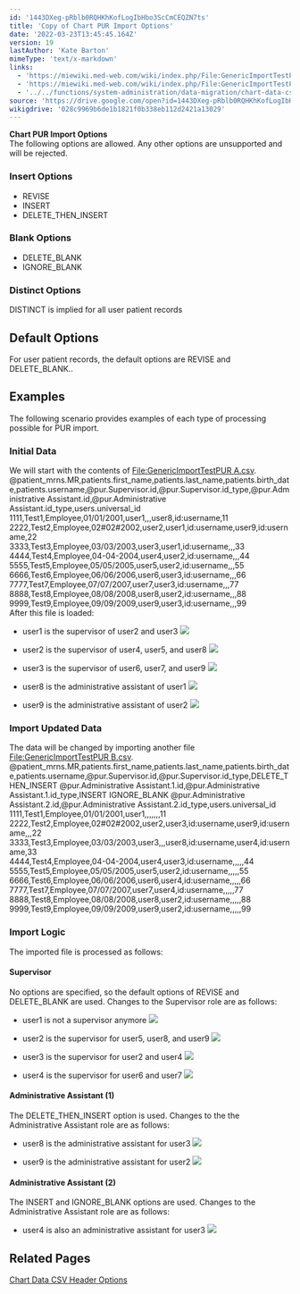 ```yaml
---
id: '1443DXeg-pRblb0RQHKhKofLogIbHbo3ScCmCEQZN7ts'
title: 'Copy of Chart PUR Import Options'
date: '2022-03-23T13:45:45.164Z'
version: 19
lastAuthor: 'Kate Barton'
mimeType: 'text/x-markdown'
links:
  - 'https://miewiki.med-web.com/wiki/index.php/File:GenericImportTestPUR_A.csv'
  - 'https://miewiki.med-web.com/wiki/index.php/File:GenericImportTestPUR_B.csv'
  - '../../functions/system-administration/data-migration/chart-data-csv-header-options.md'
source: 'https://drive.google.com/open?id=1443DXeg-pRblb0RQHKhKofLogIbHbo3ScCmCEQZN7ts'
wikigdrive: '028c9969b6de1b1821f0b338eb112d2421a13029'
---
```

**Chart PUR Import Options**  
The following options are allowed. Any other options are unsupported and will be rejected.

### Insert Options


* REVISE
* INSERT
* DELETE_THEN_INSERT


### Blank Options


* DELETE_BLANK
* IGNORE_BLANK


### Distinct Options

DISTINCT is implied for all user patient records

## Default Options

For user patient records, the default options are REVISE and DELETE_BLANK..

## Examples

The following scenario provides examples of each type of processing possible for PUR import.

### Initial Data

We will start with the contents of [File:GenericImportTestPUR A.csv](https://miewiki.med-web.com/wiki/index.php/File:GenericImportTestPUR_A.csv).  
@patient_mrns.MR,patients.first_name,patients.last_name,patients.birth_date,patients.username,@pur.Supervisor.id,@pur.Supervisor.id_type,@pur.Administrative Assistant.id,@pur.Administrative Assistant.id_type,users.universal_id  
1111,Test1,Employee,01/01/2001,user1,,,user8,id:username,11  
2222,Test2,Employee,02#02#2002,user2,user1,id:username,user9,id:username,22  
3333,Test3,Employee,03/03/2003,user3,user1,id:username,,,33  
4444,Test4,Employee,04-04-2004,user4,user2,id:username,,,44  
5555,Test5,Employee,05/05/2005,user5,user2,id:username,,,55  
6666,Test6,Employee,06/06/2006,user6,user3,id:username,,,66  
7777,Test7,Employee,07/07/2007,user7,user3,id:username,,,77  
8888,Test8,Employee,08/08/2008,user8,user2,id:username,,,88  
9999,Test9,Employee,09/09/2009,user9,user3,id:username,,,99  
After this file is loaded:

* user1 is the supervisor of user2 and user3 ![](../copy-of-chart-pur-import-options.assets/3171c8e3ee59304f67f6e60829e359df.png)

* user2 is the supervisor of user4, user5, and user8 ![](../copy-of-chart-pur-import-options.assets/6ae80f3bfdf8f898f1c2427784b1a093.png)

* user3 is the supervisor of user6, user7, and user9 ![](../copy-of-chart-pur-import-options.assets/a49e45814858557f3a79bdc91302175d.png)

* user8 is the administrative assistant of user1 ![](../copy-of-chart-pur-import-options.assets/09809a31ce8f0500ecb02a1a6c1283d3.png)

* user9 is the administrative assistant of user2 ![](../copy-of-chart-pur-import-options.assets/5398c38fd1685657853f78a41c301520.png)


### Import Updated Data

The data will be changed by importing another file [File:GenericImportTestPUR B.csv](https://miewiki.med-web.com/wiki/index.php/File:GenericImportTestPUR_B.csv).  
@patient_mrns.MR,patients.first_name,patients.last_name,patients.birth_date,patients.username,@pur.Supervisor.id,@pur.Supervisor.id_type,DELETE_THEN_INSERT @pur.Administrative Assistant.1.id,@pur.Administrative Assistant.1.id_type,INSERT IGNORE_BLANK @pur.Administrative Assistant.2.id,@pur.Administrative Assistant.2.id_type,users.universal_id  
1111,Test1,Employee,01/01/2001,user1,,,,,,,11  
2222,Test2,Employee,02#02#2002,user2,user3,id:username,user9,id:username,,,22  
3333,Test3,Employee,03/03/2003,user3,,,user8,id:username,user4,id:username,33  
4444,Test4,Employee,04-04-2004,user4,user3,id:username,,,,,44  
5555,Test5,Employee,05/05/2005,user5,user2,id:username,,,,,55  
6666,Test6,Employee,06/06/2006,user6,user4,id:username,,,,,66  
7777,Test7,Employee,07/07/2007,user7,user4,id:username,,,,,77  
8888,Test8,Employee,08/08/2008,user8,user2,id:username,,,,,88  
9999,Test9,Employee,09/09/2009,user9,user2,id:username,,,,,99

### Import Logic

The imported file is processed as follows:

#### Supervisor

No options are specified, so the default options of REVISE and DELETE_BLANK are used. Changes to the Supervisor role are as follows:

* user1 is not a supervisor anymore ![](../copy-of-chart-pur-import-options.assets/6989e90e60202162e8aa026477d17342.png)

* user2 is the supervisor for user5, user8, and user9 ![](../copy-of-chart-pur-import-options.assets/add60e64ec554dc53b46da036a5f1c74.png)

* user3 is the supervisor for user2 and user4 ![](../copy-of-chart-pur-import-options.assets/475dd523b3e202bee3df41e59107a10e.png)

* user4 is the supervisor for user6 and user7 ![](../copy-of-chart-pur-import-options.assets/3d4b256b35e3b53c8ef0dc441f454628.png)


#### Administrative Assistant (1)

The DELETE_THEN_INSERT option is used. Changes to the the Administrative Assistant role are as follows:

* user8 is the administrative assistant for user3 ![](../copy-of-chart-pur-import-options.assets/ee8c950d8467cef921b10800df9d76da.png)

* user9 is the administrative assistant for user2 ![](../copy-of-chart-pur-import-options.assets/344fbdc63dcd779463a55bc14edfeedc.png)


#### Administrative Assistant (2)

The INSERT and IGNORE_BLANK options are used. Changes to the Administrative Assistant role are as follows:

* user4 is also an administrative assistant for user3 ![](../copy-of-chart-pur-import-options.assets/76a89d073e58371717549e913ef8864a.png)


## Related Pages

[Chart Data CSV Header Options](../../functions/system-administration/data-migration/chart-data-csv-header-options.md)

